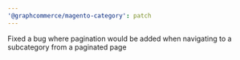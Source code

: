 ```yaml
---
'@graphcommerce/magento-category': patch
---
```


Fixed a bug where pagination would be added when navigating to a subcategory from a paginated page
